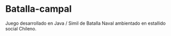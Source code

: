 # Batalla-campal
Juego desarrollado en Java / Simil de Batalla Naval ambientado en estallido social Chileno.

